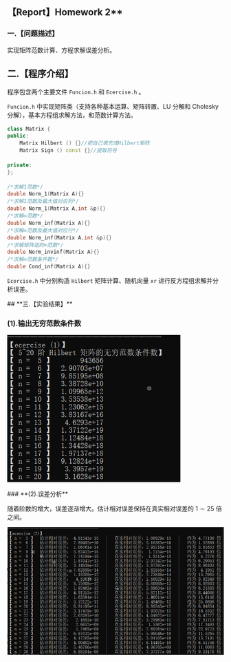 

## 【Report】Homework 2**

### **一.【问题描述】**

实现矩阵范数计算、方程求解误差分析。

## **二.【程序介绍】**

程序包含两个主要文件 `Funcion.h` 和 `Ecercise.h` 。

`Funcion.h` 中实现矩阵类（支持各种基本运算、矩阵转置、LU 分解和 Cholesky 分解），基本方程组求解方法，和范数计算方法。

```cpp
class Matrix {
public:
    Matrix Hilbert () {}//把自己填充成Hilbert矩阵
	Matrix Sign () const {}//提取符号
	
private:
};

/*求解1范数*/
double Norm_1(Matrix A){}
/*求解1范数及最大值对应列*/
double Norm_1(Matrix A,int &p){}
/*求解∞范数*/
double Norm_inf(Matrix A){}
/*求解∞范数及最大值对应行*/
double Norm_inf(Matrix A,int &p){}
/*求解矩阵逆的∞范数*/
double Norm_invinf(Matrix A){}
/*求解∞范数条件数*/
double Cond_inf(Matrix A){}
```

`Ecercise.h` 中分别构造 `Hilbert` 矩阵计算、随机向量 `xr` 进行反方程组求解并分析误差。

<div STYLE="page-break-after: always;"></div>
## **三.【实验结果】**

### **(1).输出无穷范数条件数**

![](./_1.png)

<div STYLE="page-break-after: always;"></div>
### **(2).误差分析**

随着阶数的增大，误差逐渐增大。估计相对误差保持在真实相对误差的 $1\sim 25$ 倍之间。

![](./_2.PNG)

<div STYLE="page-break-after: always;"></div>